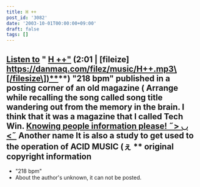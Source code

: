 ```yaml
---
title: H ++
post_id: '3082'
date: '2003-10-01T00:00:00+09:00'
draft: false
tags: []
---
```


## [Listen to](/filez/music/H++.mp3) " [H ++"](/filez/music/H++.mp3) (2:01 | \[fileize\] [https://danmaq.com/filez/music/H++.mp3\[/filesize\])**](https://danmaq.com/filez/music/H++.mp3[/filesize])**) "218 bpm" published in a posting corner of an old magazine ( Arrange while recalling the song called song title wandering out from the memory in the brain. I think that it was a magazine that I called Tech Win. [Knowing people information please! ˶> ◡ <˶](https://twitter.com/danmaq) Another name It is also a study to get used to the operation of ACID MUSIC (ぇ ** original copyright information

*   "218 bpm"
*   About the author's unknown, it can not be posted.